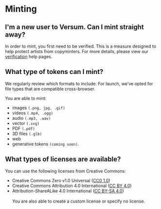 # Minting

## I'm a new user to Versum. Can I mint straight away?

In order to mint, you first need to be verified. This is a measure designed to help protect artists from copyminters. For more details, please view our [verification](verification.md) help pages.

## What type of tokens can I mint?

We regularly review which formats to include. For launch, we've opted for file types that are compatible cross-browser.

You are able to mint:

- images `(.png, jpg, .gif)`
- videos `(.mp4, .ogg)`
- audio `(.mp3, .wav)`
- vector `(.svg)`
- PDF `(.pdf)`
- 3D files `(.glb)`
- web
- generative tokens `(coming soon)`.

## What types of licenses are available?

You can use the following licenses from Creative Commons:

- Creative Commons Zero v1.0 Universal ([CC0 1.0](https://creativecommons.org/publicdomain/zero/1.0/))
- Creative Commons Attribution 4.0 International ([CC BY 4.0](https://creativecommons.org/licenses/by/4.0/))
- Attribution-ShareALike 4.0 International ([CC BY-SA 4.0](https://creativecommons.org/licenses/by-sa/4.0/))
  <br />
  <br />
  You are also able to create a custom license or specify no license.

